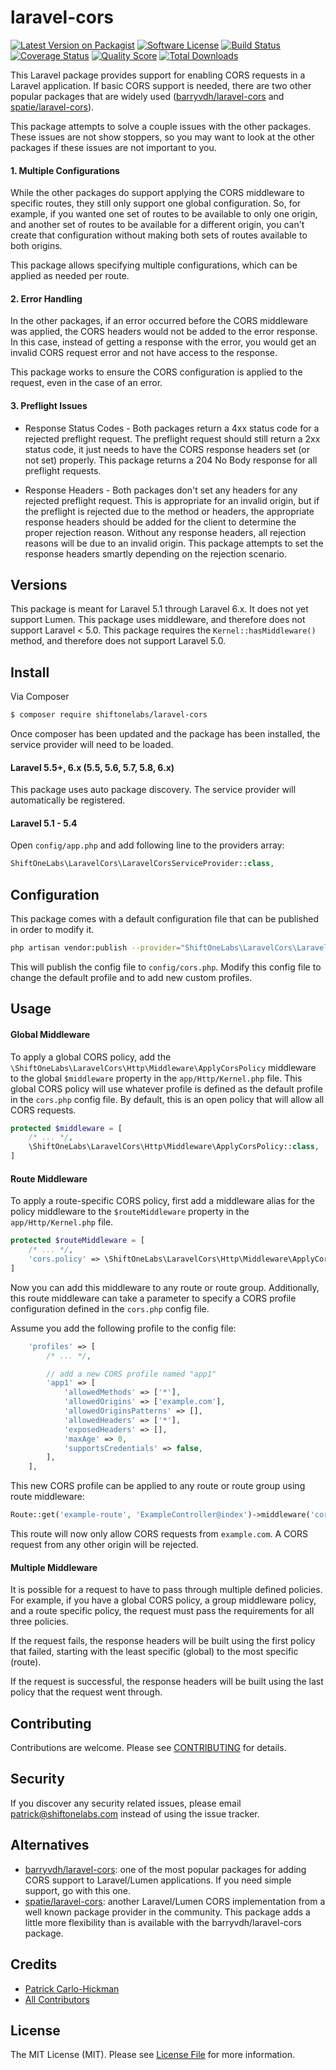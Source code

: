 # laravel-cors

[![Latest Version on Packagist][ico-version]][link-packagist]
[![Software License][ico-license]](LICENSE.txt)
[![Build Status][ico-travis]][link-travis]
[![Coverage Status][ico-scrutinizer]][link-scrutinizer]
[![Quality Score][ico-code-quality]][link-code-quality]
[![Total Downloads][ico-downloads]][link-downloads]

This Laravel package provides support for enabling CORS requests in a Laravel application. If basic CORS support is needed, there are two other popular packages that are widely used ([barryvdh/laravel-cors](https://github.com/barryvdh/laravel-cors) and [spatie/laravel-cors](https://github.com/spatie/laravel-cors)).

This package attempts to solve a couple issues with the other packages. These issues are not show stoppers, so you may want to look at the other packages if these issues are not important to you.

#### 1. Multiple Configurations

While the other packages do support applying the CORS middleware to specific routes, they still only support one global configuration. So, for example, if you wanted one set of routes to be available to only one origin, and another set of routes to be available for a different origin, you can't create that configuration without making both sets of routes available to both origins.

This package allows specifying multiple configurations, which can be applied as needed per route.

#### 2. Error Handling

In the other packages, if an error occurred before the CORS middleware was applied, the CORS headers would not be added to the error response. In this case, instead of getting a response with the error, you would get an invalid CORS request error and not have access to the response.

This package works to ensure the CORS configuration is applied to the request, even in the case of an error.

#### 3. Preflight Issues

- Response Status Codes - Both packages return a 4xx status code for a rejected preflight request. The preflight request should still return a 2xx status code, it just needs to have the CORS response headers set (or not set) properly. This package returns a 204 No Body response for all preflight requests.

- Response Headers - Both packages don't set any headers for any rejected preflight request. This is appropriate for an invalid origin, but if the preflight is rejected due to the method or headers, the appropriate response headers should be added for the client to determine the proper rejection reason. Without any response headers, all rejection reasons will be due to an invalid origin. This package attempts to set the response headers smartly depending on the rejection scenario.

## Versions

This package is meant for Laravel 5.1 through Laravel 6.x. It does not yet support Lumen. This package uses middleware, and therefore does not support Laravel < 5.0. This package requires the `Kernel::hasMiddleware()` method, and therefore does not support Laravel 5.0.

## Install

Via Composer

``` bash
$ composer require shiftonelabs/laravel-cors
```

Once composer has been updated and the package has been installed, the service provider will need to be loaded.

#### Laravel 5.5+, 6.x (5.5, 5.6, 5.7, 5.8, 6.x)

This package uses auto package discovery. The service provider will automatically be registered.

#### Laravel 5.1 - 5.4

Open `config/app.php` and add following line to the providers array:

``` php
ShiftOneLabs\LaravelCors\LaravelCorsServiceProvider::class,
```

## Configuration

This package comes with a default configuration file that can be published in order to modify it.

``` bash
php artisan vendor:publish --provider="ShiftOneLabs\LaravelCors\LaravelCorsServiceProvider" --tag="config"
```

This will publish the config file to `config/cors.php`. Modify this config file to change the default profile and to add new custom profiles.

## Usage

#### Global Middleware

To apply a global CORS policy, add the `\ShiftOneLabs\LaravelCors\Http\Middleware\ApplyCorsPolicy` middleware to the global `$middleware` property in the `app/Http/Kernel.php` file. This global CORS policy will use whatever profile is defined as the default profile in the `cors.php` config file. By default, this is an open policy that will allow all CORS requests.

``` php
protected $middleware = [
    /* ... */,
    \ShiftOneLabs\LaravelCors\Http\Middleware\ApplyCorsPolicy::class,
]
```

#### Route Middleware

To apply a route-specific CORS policy, first add a middleware alias for the policy middleware to the `$routeMiddleware` property in the `app/Http/Kernel.php` file.

``` php
protected $routeMiddleware = [
    /* ... */,
    'cors.policy' => \ShiftOneLabs\LaravelCors\Http\Middleware\ApplyCorsPolicy::class,
]
```

Now you can add this middleware to any route or route group. Additionally, this route middleware can take a parameter to specify a CORS profile configuration defined in the `cors.php` config file.

Assume you add the following profile to the config file:

``` php
    'profiles' => [
        /* ... */,

        // add a new CORS profile named "app1"
        'app1' => [
            'allowedMethods' => ['*'],
            'allowedOrigins' => ['example.com'],
            'allowedOriginsPatterns' => [],
            'allowedHeaders' => ['*'],
            'exposedHeaders' => [],
            'maxAge' => 0,
            'supportsCredentials' => false,
        ],
    ],
```

This new CORS profile can be applied to any route or route group using route middleware:

``` php
Route::get('example-route', 'ExampleController@index')->middleware('cors.policy:app1');
```

This route will now only allow CORS requests from `example.com`. A CORS request from any other origin will be rejected.

#### Multiple Middleware

It is possible for a request to have to pass through multiple defined policies. For example, if you have a global CORS policy, a group middleware policy, and a route specific policy, the request must pass the requirements for all three policies.

If the request fails, the response headers will be built using the first policy that failed, starting with the least specific (global) to the most specific (route).

If the request is successful, the response headers will be built using the last policy that the request went through.

## Contributing

Contributions are welcome. Please see [CONTRIBUTING](CONTRIBUTING.md) for details.

## Security

If you discover any security related issues, please email patrick@shiftonelabs.com instead of using the issue tracker.

## Alternatives

- [barryvdh/laravel-cors](https://github.com/barryvdh/laravel-cors): one of the most popular packages for adding CORS support to Laravel/Lumen applications. If you need simple support, go with this one.
- [spatie/laravel-cors](https://github.com/spatie/laravel-cors): another Laravel/Lumen CORS implementation from a well known package provider in the community. This package adds a little more flexibility than is available with the barryvdh/laravel-cors package.

## Credits

- [Patrick Carlo-Hickman][link-author]
- [All Contributors][link-contributors]

## License

The MIT License (MIT). Please see [License File](LICENSE.txt) for more information.

[ico-version]: https://img.shields.io/packagist/v/shiftonelabs/laravel-cors.svg?style=flat-square
[ico-license]: https://img.shields.io/badge/license-MIT-brightgreen.svg?style=flat-square
[ico-travis]: https://img.shields.io/travis/shiftonelabs/laravel-cors/master.svg?style=flat-square
[ico-scrutinizer]: https://img.shields.io/scrutinizer/coverage/g/shiftonelabs/laravel-cors.svg?style=flat-square
[ico-code-quality]: https://img.shields.io/scrutinizer/g/shiftonelabs/laravel-cors.svg?style=flat-square
[ico-downloads]: https://img.shields.io/packagist/dt/shiftonelabs/laravel-cors.svg?style=flat-square

[link-packagist]: https://packagist.org/packages/shiftonelabs/laravel-cors
[link-travis]: https://travis-ci.org/shiftonelabs/laravel-cors
[link-scrutinizer]: https://scrutinizer-ci.com/g/shiftonelabs/laravel-cors/code-structure
[link-code-quality]: https://scrutinizer-ci.com/g/shiftonelabs/laravel-cors
[link-downloads]: https://packagist.org/packages/shiftonelabs/laravel-cors
[link-author]: https://github.com/patrickcarlohickman
[link-contributors]: ../../contributors
